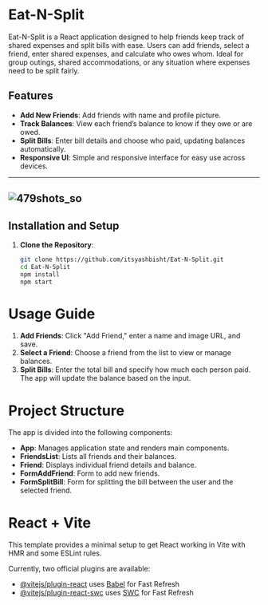 # Eat-N-Split

Eat-N-Split is a React application designed to help friends keep track of shared expenses and split bills with ease. Users can add friends, select a friend, enter shared expenses, and calculate who owes whom. Ideal for group outings, shared accommodations, or any situation where expenses need to be split fairly.

## Features
- **Add New Friends**: Add friends with name and profile picture.
- **Track Balances**: View each friend’s balance to know if they owe or are owed.
- **Split Bills**: Enter bill details and choose who paid, updating balances automatically.
- **Responsive UI**: Simple and responsive interface for easy use across devices.

---
![479shots_so](https://github.com/user-attachments/assets/f67d24aa-15bc-401d-8870-18c008d22465)
---

## Installation and Setup
1. **Clone the Repository**:
   ```bash
   git clone https://github.com/itsyashbisht/Eat-N-Split.git
   cd Eat-N-Split
   npm install
   npm start

# Usage Guide

1. **Add Friends**: Click "Add Friend," enter a name and image URL, and save.
2. **Select a Friend**: Choose a friend from the list to view or manage balances.
3. **Split Bills**: Enter the total bill and specify how much each person paid. The app will update the balance based on the input.

# Project Structure

The app is divided into the following components:

- **App**: Manages application state and renders main components.
- **FriendsList**: Lists all friends and their balances.
- **Friend**: Displays individual friend details and balance.
- **FormAddFriend**: Form to add new friends.
- **FormSplitBill**: Form for splitting the bill between the user and the selected friend.


# React + Vite

This template provides a minimal setup to get React working in Vite with HMR and some ESLint rules.

Currently, two official plugins are available:

- [@vitejs/plugin-react](https://github.com/vitejs/vite-plugin-react/blob/main/packages/plugin-react/README.md) uses [Babel](https://babeljs.io/) for Fast Refresh
- [@vitejs/plugin-react-swc](https://github.com/vitejs/vite-plugin-react-swc) uses [SWC](https://swc.rs/) for Fast Refresh
